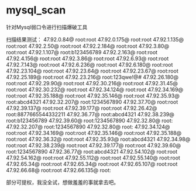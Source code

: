 # mysql_scan
针对Mysql弱口令进行扫描爆破工具


扫描结果测试：
47.92.0.84@ root:root
47.92.0.175@ root:root
47.92.1.135@ root:root
47.92.2.50@ root:root
47.92.2.184@ root:root
47.92.3.80@ root:root
47.92.1.107@ root:b123456789
47.92.2.163@ root:root
47.92.4.156@ root:root
47.92.3.86@ root:root
47.92.6.93@ root:root
47.92.7.143@ root:root
47.92.6.236@ root:root
47.92.6.180@ root:root
47.92.23.104@ root:root
47.92.23.64@ root:root
47.92.23.67@ root:root
47.92.25.189@ root:root
47.92.23.216@ root:123qwe!@#
47.92.26.180@ root:root
47.92.29.90@ root:root
47.92.30.216@ root:root
47.92.31.45@ root:root
47.92.30.232@ root:root
47.92.34.124@ root:root
47.92.34.169@ root:root
47.92.35.188@ root:root
47.92.35.146@ root:root
47.92.35.93@ root:abcd4321
47.92.32.207@ root:1234567890
47.92.37.70@ root:root
47.92.39.137@ root:root
47.92.39.177@ root:root
47.92.26.42@ root:8877665544332211
47.92.36.77@ root:abcd4321
47.92.38.239@ root:b123456789
47.92.39.60@ root:1234567890
47.92.32.80@ root:
47.92.32.207@ root:1234567890
47.92.32.80@ root:
47.92.34.124@ root:root
47.92.34.169@ root:root
47.92.35.146@ root:root
47.92.35.188@ root:root
47.92.36.32@ root:root
47.92.35.93@ root:abcd4321
47.92.34.98@ root:root
47.92.38.239@ root:root
47.92.39.177@ root:root
47.92.39.60@ root:1234567890
47.92.36.77@ root:abcd4321
47.92.54.102@ root:root
47.92.54.162@ root:root
47.92.55.112@ root:root
47.92.55.140@ root:root
47.92.65.34@ root:root
47.92.65.34@ root:root
47.92.65.107@ root:root
47.92.66.68@ root:root
47.92.66.135@ root:



部分可提权，我没全试，想做羞羞的事就拿去吧。
